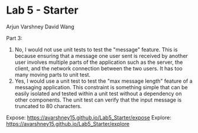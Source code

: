 # Lab 5 - Starter
Arjun Varshney
David Wang


Part 3:
1. No, I would not use unit tests to test the "message" feature. This is because ensuring that a message one user sent is received by another user involves multiple parts of the application such as the server, the client, and the network connection between the two users. It has too many moving parts to unit test.
2. Yes, I would use a unit test to test the "max message length" feature of a messaging application. This constraint is something simple that can be easily isolated and tested within a unit test without a dependency on other components. The unit test can verify that the input message is truncated to 80 characters.

Expose: https://avarshney15.github.io/Lab5_Starter/expose
Explore: https://avarshney15.github.io/Lab5_Starter/explore
